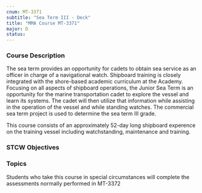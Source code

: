 ```yaml
---
cnum: MT-3371
subtitle: "Sea Term III - Deck"
title: "MMA Course MT-3371"
major: D
status: 
---
```


### Course Description

The sea term provides an opportunity for cadets to obtain sea service as an officer in charge of a navigational watch. Shipboard training is closely integrated with the shore-based academic curriculum at the Academy. Focusing on all aspects of shipboard operations, the Junior Sea Term is an opportunity for the marine transportation cadet to explore the vessel and learn its systems. The cadet will then utilize that information while assisting in the operation of the vessel and while standing watches. The commercial sea term project is used to determine the sea term III grade.

This course consists of an approximately 52-day long shipboard experence on the training vessel including watchstanding, maintenance and training.


### STCW Objectives



### Topics

Students who take this course in special circumstances will complete the assessments normally performed in MT-3372




